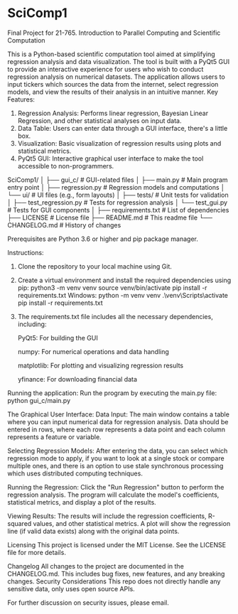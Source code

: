 # SciComp1
Final Project for 21-765. Introduction to Parallel Computing and Scientific Computation

This is a Python-based scientific computation tool aimed at simplifying regression analysis and data visualization. The tool is built with a PyQt5 GUI to provide an interactive experience for users who wish to conduct regression analysis on numerical datasets. The application allows users to input tickers which sources the data from the internet, select regression models, and view the results of their analysis in an intuitive manner.
Key Features:
1. Regression Analysis: Performs linear regression, Bayesian Linear Regression, and other statistical analyses on input data.
2. Data Table: Users can enter data through a GUI interface, there's a little box.
3. Visualization: Basic visualization of regression results using plots and statistical metrics.
4. PyQt5 GUI: Interactive graphical user interface to make the tool accessible to non-programmers.

SciComp1/
│
├── gui_c/                     # GUI-related files
│   ├── main.py                # Main program entry point
│   ├── regression.py          # Regression models and computations
│   └── ui/                    # UI files (e.g., form layouts)
│
├── tests/                     # Unit tests for validation
│   ├── test_regression.py     # Tests for regression analysis
│   └── test_gui.py            # Tests for GUI components
│
├── requirements.txt           # List of dependencies
├── LICENSE                    # License file
├── README.md                  # This readme file
└── CHANGELOG.md               # History of changes


Prerequisites are Python 3.6 or higher and pip package manager. 

Instructions:
1. Clone the repository to your local machine using Git.
2. Create a virtual environment and install the required dependencies using pip:
python3 -m venv venv
source venv/bin/activate
pip install -r requirements.txt
Windows:
python -m venv venv
.\venv\Scripts\activate
pip install -r requirements.txt

3. The requirements.txt file includes all the necessary dependencies, including:

    PyQt5: For building the GUI

    numpy: For numerical operations and data handling

    matplotlib: For plotting and visualizing regression results

    yfinance: For downloading financial data

Running the application:
Run the program by executing the main.py file: python gui_c/main.py

The Graphical User Interface:
Data Input:
The main window contains a table where you can input numerical data for regression analysis.
Data should be entered in rows, where each row represents a data point and each column represents a feature or variable.

Selecting Regression Models:
After entering the data, you can select which regression mode to apply, if you want to look at a single stock or compare multiple ones, and there is an option to use stale synchronous processing which uses distributed computing techniques. 

Running the Regression:
Click the "Run Regression" button to perform the regression analysis.
The program will calculate the model's coefficients, statistical metrics, and display a plot of the results.

Viewing Results:
The results will include the regression coefficients, R-squared values, and other statistical metrics.
A plot will show the regression line (if valid data exists) along with the original data points.


Licensing
This project is licensed under the MIT License. See the LICENSE file for more details.

Changelog
All changes to the project are documented in the CHANGELOG.md. This includes bug fixes, new features, and any breaking changes.
Security Considerations
This repo does not directly handle any sensitive data, only uses open source APIs. 

For further discussion on security issues, please email. 


